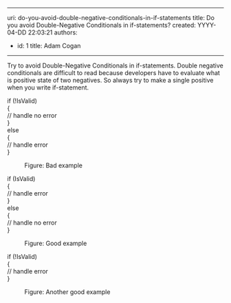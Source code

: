 

---
uri: do-you-avoid-double-negative-conditionals-in-if-statements
title: Do you avoid Double-Negative Conditionals in if-statements?
created: YYYY-04-DD 22:03:21
authors:
  - id: 1
    title: Adam Cogan
---




<span class='intro'> <p class="ssw15-rteElement-P">Try to avoid Double-Negative Conditionals in if-statements. Double negative conditionals are difficult to read because developers have to evaluate what is positive state of two negatives. So always try to make a single positive when you write if-statement. <br></p> </span>

<p class="ssw15-rteElement-CodeArea">​if (!IsValid)<br>&#123;<br> // handle no error<br>&#125;<br>else<br>&#123;<br> // handle error<br>&#125;​<br></p><p></p><dd class="ssw15-rteElement-FigureBad">Figure&#58; Bad e​xample​<br></dd><p class="ssw15-rteElement-CodeArea">if (IsValid)<br>&#123;<br> // handle error<br>&#125;<br>else<br>&#123;<br> // handle no error<br>&#125;</p><p></p><dd class="ssw15-rteElement-FigureGood">Figure&#58; Good example​<br></dd><p class="ssw15-rteElement-CodeArea">if (!IsValid)<br>&#123;<br> // handle error<br>&#125;</p><dd class="ssw15-rteElement-FigureGood">​Figure&#58; Another good example<span style="font-size&#58;13px;">​</span></dd>



